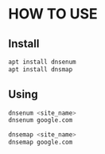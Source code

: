 # HOW TO USE

## Install

```bash
apt install dnsenum
apt install dnsmap
```


## Using

```bash
dnsenum <site_name>
dnsenum google.com
```


```bash
dnsemap <site_name>
dnsemap google.com
```
